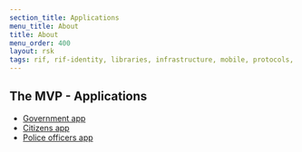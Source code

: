 ```yaml
---
section_title: Applications
menu_title: About
title: About
menu_order: 400
layout: rsk
tags: rif, rif-identity, libraries, infrastructure, mobile, protocols, mvp, design, rbtc, defi, decentralized, quick-start, guides, tutorial, networks, dapps, tools, rootstock, rsk, ethereum, smart-contracts, install, get-started, how-to, mainnet, testnet, contracts, wallets, web3, crypto
---
```


## The MVP - Applications

- [Government app](issuer-app)
- [Citizens app](holder-app)
- [Police officers app](verifier-app)
